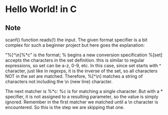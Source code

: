 # Hello World! in C

## Note
scanf() function reads(!) the input. The given format specifier is a bit complex for such a beginner project but here goes the explanation:

"%[^\n]%*c" is the format; % begins a new conversion specification %[set] accepts the characters in the set definition. this is similar to regular expressions, so set can be a-z, 0-9, etc. In this case, since set starts with ^ character, just like in regexps, it is the inverse of the set, so all characters NOT in the set are matched. Therefore, %[^\n] matches a string of characters not including the \n (new line) character.

The next matcher is %*c: %c is for matching a single character. But with a * specifier, it is not assigned to a resulting parameter, so the value is simply ignored. Remember in the first matcher we matched until a \n character is encountered. So this is the step we are skipping that one.
